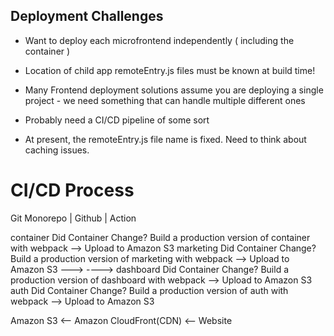 ## Deployment Challenges

- Want to deploy each microfrontend independently ( including the container )

- Location of child app remoteEntry.js files must be known at build time!

- Many Frontend deployment solutions assume you are deploying a single project - we need something that can handle multiple different ones

- Probably need a CI/CD pipeline of some sort

- At present, the remoteEntry.js file name is fixed. Need to think about caching issues.

# CI/CD Process

Git Monorepo   |            Github            |                      Action

container           Did Container Change?           Build a production version of container with webpack  --> Upload to Amazon S3
marketing           Did Container Change?           Build a production version of marketing with webpack --> Upload to Amazon S3
            --->                            ---->
dashboard           Did Container Change?           Build a production version of dashboard with webpack --> Upload to Amazon S3
auth                Did Container Change?           Build a production version of auth with webpack --> Upload to Amazon S3



Amazon S3  <-- Amazon CloudFront(CDN) <-- Website
